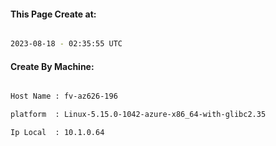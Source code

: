 
   
#### This Page Create at:

```bash

2023-08-18 - 02:35:55 UTC

```

#### Create By Machine:

```bash

Host Name : fv-az626-196

platform  : Linux-5.15.0-1042-azure-x86_64-with-glibc2.35

Ip Local  : 10.1.0.64

```

